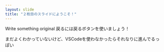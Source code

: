 ```yaml
---
layout: slide
title: "２枚目のスライドにようこそ！"
---
```

Write something original
戻るには戻るボタンを使いましょう！

まだよくわかっていないけど、VSCodeを使わなかったらそれなりに進んでるっぽい
